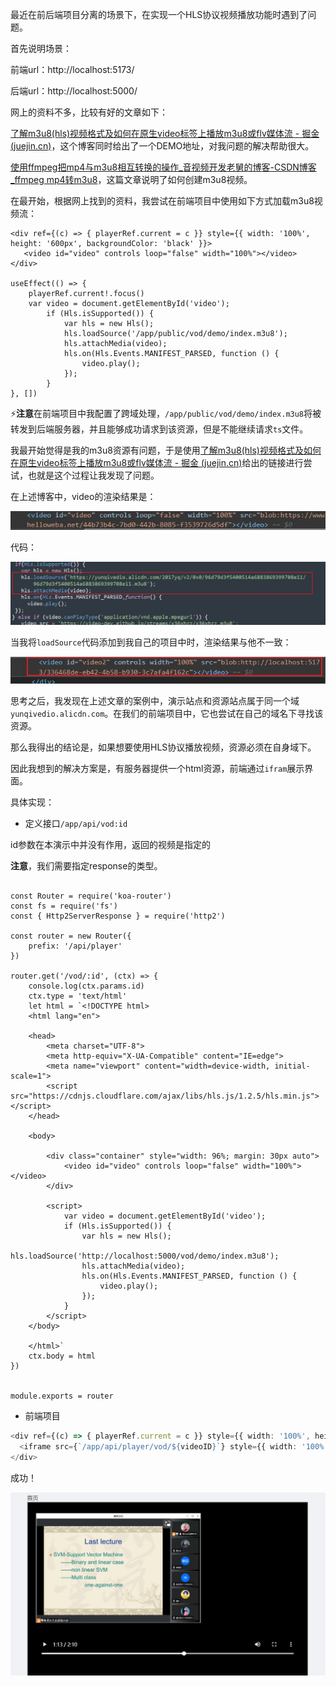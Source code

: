 最近在前后端项目分离的场景下，在实现一个HLS协议视频播放功能时遇到了问题。

首先说明场景：

前端url：http://localhost:5173/

后端url：http://localhost:5000/

网上的资料不多，比较有好的文章如下：

[了解m3u8(hls)视频格式及如何在原生video标签上播放m3u8或flv媒体流 - 掘金 (juejin.cn)](https://juejin.cn/post/7146947008015089672)，这个博客同时给出了一个DEMO地址，对我问题的解决帮助很大。

[使用ffmpeg把mp4与m3u8相互转换的操作_音视频开发老舅的博客-CSDN博客_ffmpeg mp4转m3u8](https://blog.csdn.net/m0_60259116/article/details/125301521)，这篇文章说明了如何创建m3u8视频。

在最开始，根据网上找到的资料，我尝试在前端项目中使用如下方式加载m3u8视频流：

```tsx
<div ref={(c) => { playerRef.current = c }} style={{ width: '100%', height: '600px', backgroundColor: 'black' }}>
   <video id="video" controls loop="false" width="100%"></video>
</div>

useEffect(() => {
    playerRef.current!.focus()
    var video = document.getElementById('video');
        if (Hls.isSupported()) {
            var hls = new Hls();
            hls.loadSource('/app/public/vod/demo/index.m3u8');
            hls.attachMedia(video);
            hls.on(Hls.Events.MANIFEST_PARSED, function () {
                video.play();
            });
        } 
}, [])
```

:zap:**注意**在前端项目中我配置了跨域处理，`/app/public/vod/demo/index.m3u8`将被转发到后端服务器，并且能够成功请求到该资源，但是不能继续请求`ts`文件。

我最开始觉得是我的m3u8资源有问题，于是使用[了解m3u8(hls)视频格式及如何在原生video标签上播放m3u8或flv媒体流 - 掘金 (juejin.cn)](https://juejin.cn/post/7146947008015089672)给出的链接进行尝试，也就是这个过程让我发现了问题。

在上述博客中，video的渲染结果是：

![image-20221109223543413](assets/image-20221109223543413.png)

代码：

![image-20221109223610181](assets/image-20221109223610181.png)

当我将`loadSource`代码添加到我自己的项目中时，渲染结果与他不一致：

![image-20221109223916215](assets/image-20221109223916215.png)

思考之后，我发现在上述文章的案例中，演示站点和资源站点属于同一个域`yunqivedio.alicdn.com`。在我们的前端项目中，它也尝试在自己的域名下寻找该资源。

那么我得出的结论是，如果想要使用HLS协议播放视频，资源必须在自身域下。

因此我想到的解决方案是，有服务器提供一个html资源，前端通过`ifram`展示界面。

具体实现：

- 定义接口`/app/api/vod:id`

id参数在本演示中并没有作用，返回的视频是指定的

**注意**，我们需要指定response的类型。

```

const Router = require('koa-router')
const fs = require('fs')
const { Http2ServerResponse } = require('http2')

const router = new Router({
    prefix: '/api/player'
})

router.get('/vod/:id', (ctx) => {
    console.log(ctx.params.id)
    ctx.type = 'text/html'
    let html = `<!DOCTYPE html>
    <html lang="en">
    
    <head>
        <meta charset="UTF-8">
        <meta http-equiv="X-UA-Compatible" content="IE=edge">
        <meta name="viewport" content="width=device-width, initial-scale=1">
        <script src="https://cdnjs.cloudflare.com/ajax/libs/hls.js/1.2.5/hls.min.js"></script>
    </head>
    
    <body>
    
        <div class="container" style="width: 96%; margin: 30px auto">
            <video id="video" controls loop="false" width="100%"></video>
        </div>
    
        <script>
            var video = document.getElementById('video');
            if (Hls.isSupported()) {
                var hls = new Hls();
                hls.loadSource('http://localhost:5000/vod/demo/index.m3u8');
                hls.attachMedia(video);
                hls.on(Hls.Events.MANIFEST_PARSED, function () {
                    video.play();
                });
            } 
        </script>
    </body>
    
    </html>`
    ctx.body = html
})


module.exports = router
```

- 前端项目

```ts
<div ref={(c) => { playerRef.current = c }} style={{ width: '100%', height: '600px', backgroundColor: 'black' }}>
  <iframe src={`/app/api/player/vod/${videoID}`} style={{ width: '100%', height: '100%' }} scrolling='no'></iframe>
</div>
```

成功！

![image-20221109224919381](assets/image-20221109224919381.png)